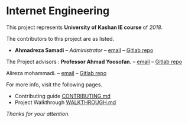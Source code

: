 # Internet Engineering

This project represents **University of Kashan IE course** of *2018*.

The contributors to this project are as listed.

* **Ahmadreza Samadi** – *Administrator* – [email](mailto:Ahmadreza.smdi@gmail.com) – [Gitlab repo](@ahmadreza.smdi)

The Project advisors :
**Professor Ahmad Yoosofan**. – [email](yoosofan@kashanu.ac.ir) – [Gitlab repo](@usofan)

Alireza mohammadi. – [email](alireza_6313@yahoo.com) – [Gitlab repo](@alireza_mohammadi)

For more info, visit the following pages.
* Contributing guide [CONTRIBUTING.md](CONTRIBUTING.md)
* Project Walkthrough [WALKTHROUGH.md](WALKTHROUGH.md)

*Thanks for your attention.*
